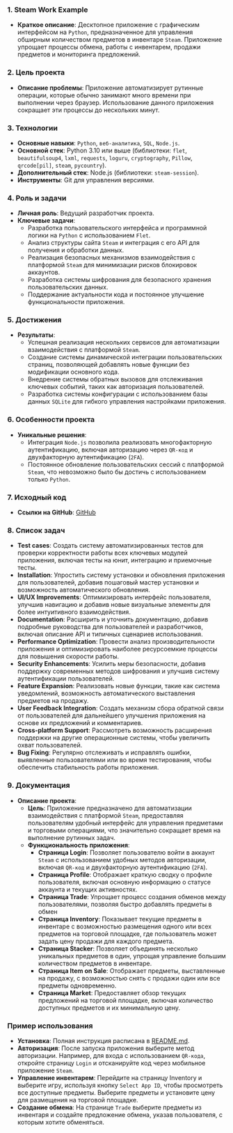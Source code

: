 ### 1. **Steam Work Example**
   - **Краткое описание**: Десктопное приложение с графическим интерфейсом на `Python`, предназначенное для управления обширным количеством предметов в инвентаре `Steam`. Приложение упрощает процессы обмена, работы с инвентарем, продажи предметов и мониторинга предложений.

### 2. **Цель проекта**
   - **Описание проблемы**: Приложение автоматизирует рутинные операции, которые обычно занимают много времени при выполнении через браузер. Использование данного приложения сокращает эти процессы до нескольких минут.

### 3. **Технологии**
   - **Основные навыки**: `Python`, `веб-аналитика`, `SQL`, `Node.js`.
   - **Основной стек**: Python 3.10 или выше (библиотеки: `flet`, `beautifulsoup4`, `lxml`, `requests`, `loguru`, `cryptography`, `Pillow`, `qrcode[pil]`, `steam`, `pycountry`).
   - **Дополнительный стек**: Node.js (библиотеки: `steam-session`).
   - **Инструменты**: Git для управления версиями.

### 4. **Роль и задачи**
   - **Личная роль**: Ведущий разработчик проекта.
   - **Ключевые задачи**:
     - Разработка пользовательского интерфейса и программной логики на `Python` с использованием `Flet`.
     - Анализ структуры сайта `Steam` и интеграция с его API для получения и обработки данных.
     - Реализация безопасных механизмов взаимодействия с платформой `Steam` для минимизации рисков блокировок аккаунтов.
     - Разработка системы шифрования для безопасного хранения пользовательских данных.
     - Поддержание актуальности кода и постоянное улучшение функциональности приложения.

### 5. **Достижения**
   - **Результаты**:
     - Успешная реализация нескольких сервисов для автоматизации взаимодействия с платформой `Steam`.
     - Создание системы динамической интеграции пользовательских страниц, позволяющей добавлять новые функции без модификации основного кода.
     - Внедрение системы обратных вызовов для отслеживания ключевых событий, таких как авторизация пользователей.
     - Разработка системы конфигурации с использованием базы данных `SQLite` для гибкого управления настройками приложения.

### 6. **Особенности проекта**
   - **Уникальные решения**:
     - Интеграция `Node.js` позволила реализовать многофакторную аутентификацию, включая авторизацию через `QR-код` и двухфакторную аутентификацию (`2FA`).
     - Постоянное обновление пользовательских сессий с платформой `Steam`, что невозможно было бы достичь с использованием только `Python`.

### 7. **Исходный код**
   - **Ссылки на GitHub**: [GitHub](https://github.com/Kostya12rus/steam_work_example)

### 8. **Список задач**
   - **Test cases**: Создать систему автоматизированных тестов для проверки корректности работы всех ключевых модулей приложения, включая тесты на юнит, интеграцию и приемочные тесты.
   - **Installation**: Упростить систему установки и обновления приложения для пользователей, добавив пошаговый мастер установки и возможность автоматического обновления.
   - **UI/UX Improvements**: Оптимизировать интерфейс пользователя, улучшив навигацию и добавив новые визуальные элементы для более интуитивного взаимодействия.
   - **Documentation**: Расширить и уточнить документацию, добавив подробные руководства для пользователей и разработчиков, включая описание API и типичных сценариев использования.
   - **Performance Optimization**: Провести анализ производительности приложения и оптимизировать наиболее ресурсоемкие процессы для повышения скорости работы.
   - **Security Enhancements**: Усилить меры безопасности, добавив поддержку современных методов шифрования и улучшив систему аутентификации пользователей.
   - **Feature Expansion**: Реализовать новые функции, такие как система уведомлений, возможность автоматического выставления предметов на продажу.
   - **User Feedback Integration**: Создать механизм сбора обратной связи от пользователей для дальнейшего улучшения приложения на основе их предложений и комментариев.
   - **Cross-platform Support**: Рассмотреть возможность расширения поддержки на другие операционные системы, чтобы увеличить охват пользователей.
   - **Bug Fixing**: Регулярно отслеживать и исправлять ошибки, выявленные пользователями или во время тестирования, чтобы обеспечить стабильность работы приложения. 

### 9. **Документация**
   - **Описание проекта**:
     - **Цель**: Приложение предназначено для автоматизации взаимодействия с платформой `Steam`, предоставляя пользователям удобный интерфейс для управления предметами и торговыми операциями, что значительно сокращает время на выполнение рутинных задач.
     - **Функциональность приложения**:
       - **Страница Login**: Позволяет пользователю войти в аккаунт `Steam` с использованием удобных методов авторизации, включая `QR-код` и двухфакторную аутентификацию (`2FA`).
       - **Страница Profile**: Отображает краткую сводку о профиле пользователя, включая основную информацию о статусе аккаунта и текущих активностях.
       - **Страница Trade**: Упрощает процесс создания обменов между пользователями, позволяя быстро добавлять предметы в обмен
       - **Страница Inventory**: Показывает текущие предметы в инвентаре с возможностью размещения одного или всех предметов на торговой площадке, где пользователь может задать цену продажи для каждого предмета.
       - **Страница Stacker**: Позволяет объединять несколько уникальных предметов в один, упрощая управление большим количеством предметов в инвентаре.
       - **Страница Item on Sale**: Отображает предметы, выставленные на продажу, с возможностью снять с продажи один или все предметы одновременно.
       - **Страница Market**: Предоставляет обзор текущих предложений на торговой площадке, включая количество доступных предметов и их минимальную цену.

### Пример использования
   - **Установка**: Полная инструкция расписана в [README.md](https://github.com/Kostya12rus/steam_work_example/blob/main/README.md).
   - **Авторизация**: После запуска приложения выберите метод авторизации. Например, для входа с использованием `QR-кода`, откройте страницу `Login` и отсканируйте код через мобильное приложение `Steam`.
   - **Управление инвентарем**: Перейдите на страницу Inventory и выберите игру, используя кнопку `Select App ID`, чтобы просмотреть все доступные предметы. Выберите предметы и установите цену для размещения на торговой площадке.
   - **Создание обмена**: На странице `Trade` выберите предметы из инвентаря и создайте предложение обмена, указав пользователя, с которым хотите обменяться.
